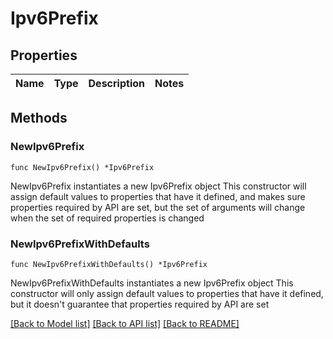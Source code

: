 # Ipv6Prefix

## Properties

Name | Type | Description | Notes
------------ | ------------- | ------------- | -------------

## Methods

### NewIpv6Prefix

`func NewIpv6Prefix() *Ipv6Prefix`

NewIpv6Prefix instantiates a new Ipv6Prefix object
This constructor will assign default values to properties that have it defined,
and makes sure properties required by API are set, but the set of arguments
will change when the set of required properties is changed

### NewIpv6PrefixWithDefaults

`func NewIpv6PrefixWithDefaults() *Ipv6Prefix`

NewIpv6PrefixWithDefaults instantiates a new Ipv6Prefix object
This constructor will only assign default values to properties that have it defined,
but it doesn't guarantee that properties required by API are set


[[Back to Model list]](../README.md#documentation-for-models) [[Back to API list]](../README.md#documentation-for-api-endpoints) [[Back to README]](../README.md)


